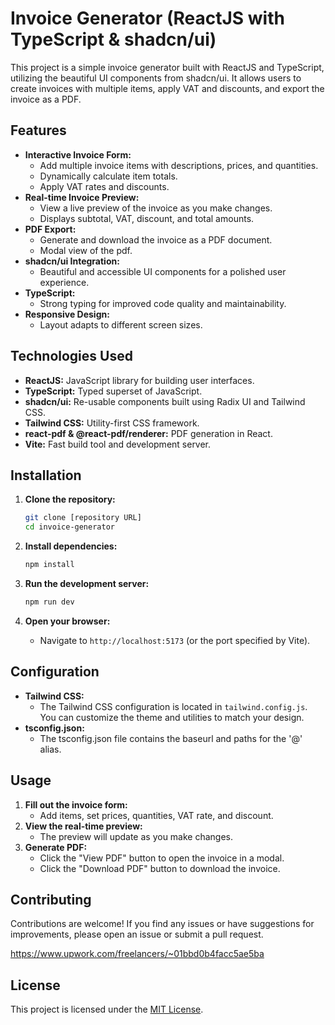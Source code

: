 # Invoice Generator (ReactJS with TypeScript & shadcn/ui)

This project is a simple invoice generator built with ReactJS and TypeScript, utilizing the beautiful UI components from shadcn/ui. It allows users to create invoices with multiple items, apply VAT and discounts, and export the invoice as a PDF.

## Features

* **Interactive Invoice Form:**
    * Add multiple invoice items with descriptions, prices, and quantities.
    * Dynamically calculate item totals.
    * Apply VAT rates and discounts.
* **Real-time Invoice Preview:**
    * View a live preview of the invoice as you make changes.
    * Displays subtotal, VAT, discount, and total amounts.
* **PDF Export:**
    * Generate and download the invoice as a PDF document.
    * Modal view of the pdf.
* **shadcn/ui Integration:**
    * Beautiful and accessible UI components for a polished user experience.
* **TypeScript:**
    * Strong typing for improved code quality and maintainability.
* **Responsive Design:**
    * Layout adapts to different screen sizes.

## Technologies Used

* **ReactJS:** JavaScript library for building user interfaces.
* **TypeScript:** Typed superset of JavaScript.
* **shadcn/ui:** Re-usable components built using Radix UI and Tailwind CSS.
* **Tailwind CSS:** Utility-first CSS framework.
* **react-pdf & @react-pdf/renderer:** PDF generation in React.
* **Vite:** Fast build tool and development server.

## Installation

1.  **Clone the repository:**

    ```bash
    git clone [repository URL]
    cd invoice-generator
    ```

2.  **Install dependencies:**

    ```bash
    npm install
    ```

3.  **Run the development server:**

    ```bash
    npm run dev
    ```

4.  **Open your browser:**

    * Navigate to `http://localhost:5173` (or the port specified by Vite).

## Configuration

* **Tailwind CSS:**
    * The Tailwind CSS configuration is located in `tailwind.config.js`. You can customize the theme and utilities to match your design.
* **tsconfig.json:**
    * The tsconfig.json file contains the baseurl and paths for the '@' alias.

## Usage

1.  **Fill out the invoice form:**
    * Add items, set prices, quantities, VAT rate, and discount.
2.  **View the real-time preview:**
    * The preview will update as you make changes.
3.  **Generate PDF:**
    * Click the "View PDF" button to open the invoice in a modal.
    * Click the "Download PDF" button to download the invoice.

## Contributing

Contributions are welcome! If you find any issues or have suggestions for improvements, please open an issue or submit a pull request.

https://www.upwork.com/freelancers/~01bbd0b4facc5ae5ba

## License

This project is licensed under the [MIT License](LICENSE).
